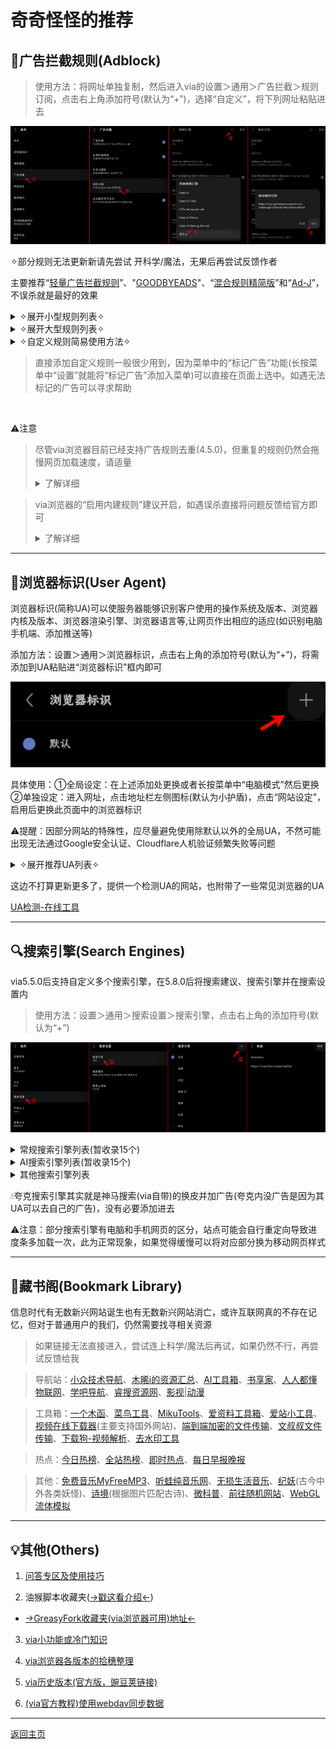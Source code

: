 # 奇奇怪怪的推荐

## 🚫广告拦截规则(Adblock)

> 使用方法：将网址单独复制，然后进入via的设置＞通用＞广告拦截＞规则订阅，点击右上角添加符号(默认为“+”)，选择“自定义”，将下列网址粘贴进去

![输入图片说明](img/adblock.png)

✧部分规则无法更新新请先尝试 开科学/魔法，无果后再尝试反馈作者

主要推荐“[轻量广告拦截规则](https://slink.ltd/https://raw.githubusercontent.com/damengzhu/banad/main/jiekouAD.txt)”、"[GOODBYEADS](https://ghp.ci/raw.githubusercontent.com/8680/GOODBYEADS/master/data/rules/allow.txt)"、“[混合规则精简版](https://raw.gitmirror.com/lingeringsound/adblock_auto/main/Rules/adblock_auto_lite.txt)”和“[Ad-J](https://raw.gitmirror.com/jk278/Ad-J/main/Ad-J.txt)”，不误杀就是最好的效果

<details><summary> ✧展开小型规则列表✧ </summary>

> Ad-J([GitHub主页](https://github.com/jk278/Ad-J)，400+规则) <br> https://raw.gitmirror.com/jk278/Ad-J/main/Ad-J.txt

> 去除APP下载提醒([GitHub主页](https://github.com/Noyllopa/NoAppDownload)，1000+规则) <br> https://cdn.jsdelivr.net/gh/Noyllopa/NoAppDownload@master/NoAppDownload.txt

> 轻量广告拦截规则([GitHub主页](https://github.com/damengzhu/banad)，酷安@大萌主，5000+规则) <br> https://slink.ltd/https://raw.githubusercontent.com/damengzhu/banad/main/jiekouAD.txt

> AdGuard Mobile(7000+规则，专治手机端的广告) <br> https://filters.adtidy.org/extension/ublock/filters/11.txt)

> 去广告Adblock规则(酷安@夕阳醉歌，7000+规则) <br> https://raw.gitmirror.com/lingeringsound/adblock_auto/main/base/%E5%85%B6%E4%BB%96.prop

> adgk手机去广告规则([GitHub主页](https://github.com/banbendalao/ADgk)，9000+规则，需开科学，⚠已较长时间未维护) <br> https://raw.githubusercontent.com/banbendalao/ADgk/master/ADgk.txt

> GOODBYEADS([GitHub主页](https://github.com/8680/GOODBYEADS)，1w+规则，包含“去除APP下载提醒”) <br> https://ghp.ci/raw.githubusercontent.com/8680/GOODBYEADS/master/data/rules/allow.txt

> 屏蔽获取Cookie弹窗(2w+规则，需开科学) <br> https://raw.githubusercontent.com/AdguardTeam/FiltersRegistry/master/filters/filter_18_Annoyances_Cookies/filter.txt

</details>

<details><summary> ✧展开大型规则列表✧ </summary>

> 混合规则精简版([发布页](https://lingeringsound.github.io/adblock_auto/)，酷安@夕阳醉歌，3w+规则，包含“AdGuard Mobile”、“去广告Adblock规则”) <br> https://raw.gitmirror.com/lingeringsound/adblock_auto/main/Rules/adblock_auto_lite.txt

> AdKiller-Lite([GitHub主页](https://github.com/PhoenixLjw/AdRules)，3w+规则，包含“轻量广告拦截规则”和“去除APP下载提醒”) <br> https://raw.gitmirror.com/PhoenixLjw/AdRules/main/filter-lite.txt

> AdRules AdBlock List Lite([GitHub主页](https://github.com/Cats-Team/AdRules)，3w+规则) <br> https://adrules.top/adblock_lite.txt

> ABP Merge Rules([GitHub主页](https://github.com/damengzhu/abpmerge)，5w+规则，包含“轻量广告拦截规则”) <br> https://raw.gitmirror.com/damengzhu/abpmerge/main/abpmerge.txt

> AdBlock Filter([GitHub主页](https://github.com/217heidai/adblockfilters)，10w+规则，包含“轻量广告拦截规则”) <br> https://ghp.ci/https://raw.githubusercontent.com/217heidai/adblockfilters/main/rules/adblockfilters.txt

</details>

<details><summary> ✧自定义规则简易使用方法✧ </summary>

例如：隐藏百度首页自动播放的视频(因为不是广告，大多规则订阅并不会将其加入)

```
baidu.com##[data-video-play-type="true"]
```

进入via的设置＞通用＞广告拦截＞自定义规则，将规则粘贴进去即可

![输入图片说明](img/custom.png)

</details>

> 直接添加自定义规则一般很少用到，因为菜单中的“标记广告”功能(长按菜单中“设置”就能将“标记广告”添加入菜单)可以直接在页面上选中。如遇无法标记的广告可以寻求帮助

<br>

⚠注意

> 尽管via浏览器目前已经支持广告规则去重(4.5.0)，但重复的规则仍然会拖慢网页加载速度，请适量 <br> <details><summary> 了解详细 </summary>![输入图片说明](img/OOM.png)</details>

> via浏览器的“启用内建规则”建议开启，如遇误杀直接将问题反馈给官方即可 <br> <details><summary> 了解详细 </summary> ![输入图片说明](img/built-in.png) <br> ![输入图片说明](img/answer.png)</details>

*****

## 📲浏览器标识(User Agent)

浏览器标识(简称UA)可以使服务器能够识别客户使用的操作系统及版本、浏览器内核及版本、浏览器渲染引擎、浏览器语言等,让网页作出相应的适应(如识别电脑手机端、添加推送等)

添加方法：设置＞通用＞浏览器标识，点击右上角的添加符号(默认为“+”)，将需添加到UA粘贴进“浏览器标识”框内即可

![输入图片说明](img/addUA.png)

具体使用：①全局设定：在上述添加处更换或者长按菜单中“电脑模式”然后更换 <br> ②单独设定：进入网址，点击地址栏左侧图标(默认为小护盾)，点击“网站设定”，启用后更换此页面中的浏览器标识

⚠提醒：因部分网站的特殊性，应尽量避免使用除默认以外的全局UA，不然可能出现无法通过Google安全认证、Cloudflare人机验证频繁失败等问题

<details><summary> ✧展开推荐UA列表✧ </summary>

1.简单搜索UA旧版整合

> 优点：百度关自动播放(不缓存)、防拉💩、必应无下载提示 <br> 缺点：没有搜索框、内核可能有点旧

> Mozilla/5.0 (Linux; U; Android 10; zh-CN; 2014811 Build/QQ3A.200805.001) AppleWebKit/537.36 (KHTML, like Gecko) Version/4.0 Chrome/119.0.2564.116 Quark/3.8.2.126 Mobile Safari/537.36 T7/10.3 SearchCraft/2.6.3 (Baidu; P1 8.0.0) edge

2.简单搜索UA新版 

> 优点：百度有AI、关自动播放(会缓存)、会自动翻页、防拉💩 <br> 缺点：没有搜索框、UI变动大、没有横栏切换、视频仍然会缓存

> Mozilla/5.0 (Linux; Android 12; PDKM00 Build/SP1A.210812.016; wv) AppleWebKit/537.36 (KHTML, like Gecko) Version/4.0 Chrome/97.0.4692.98 Mobile Safari/537.36 T7/13.50 ChatSearch/1.0 SearchCraft/5.10.0.13 (Baidu; P1 12)

3.Edge移动端浏览器默认UA 

> 优点：百度关自动播放(不缓存)、有搜索框；必应去除下载提醒 <br> 缺点：不防百度拉💩

> Mozilla/5.0 (Linux; Android 10; K) AppleWebKit/537.36 (KHTML, like Gecko) Chrome/129.0.0.0 Mobile Safari/537.36 EdgA/129.0.0.0

4.小米浏览器默认UA 

> 最好是给百度系网站单独设置

> Mozilla/5.0 (Linux; U; Android 14; zh-cn; 22081212C Build/UKQ1.230917.001) AppleWebKit/537.36 (KHTML, like Gecko) Chrome/109.0.5414.118 Mobile Safari/537.36 XiaoMi/MiuiBrowser/18.5.40902

5.微信8.0.49版本的UA

> 最好是只给提醒“请用微信APP打开”的网站使用

> Mozilla/5.0 (Linux; Android 14; 22081212C Build/UKQ1.230917.001; wv) AppleWebKit/537.36 (KHTML, like Gecko) Version/4.0 Chrome/116.0.0.0 Mobile Safari/537.36 XWEB/1160175 MMWEBSDK/20240404 MMWEBID/7962 MicroMessenger/8.0.49.2600(0x2800313D) WeChat/arm64 Weixin NetType/WIFI Language/zh_CN ABI/arm64

6.夸克UA

> 最好是给神马/夸克系单独设置去除app提示

> Mozilla/5.0 (Linux; U; Android 14; zh-CN; 22081212C Build/UKQ1.230917.001) AppleWebKit/537.36 (KHTML, like Gecko) Version/4.0 Chrome/100.0.4896.58 Quark/7.2.6.641 Mobile Safari/537.36

7.QQ浏览器UA

> 众所周知，搜狗搜索现在已经是腾讯的形状了，需要调教一下

> Mozilla/5.0 (Linux; U; Android 14; zh-cn; 22081212C Build/UKQ1.230917.001) AppleWebKit/537.36 (KHTML, like Gecko) Version/4.0 Chrome/130.0.6723.107 MQQBrowser/15.7 Mobile Safari/537.36

</details>

这边不打算更新更多了，提供一个检测UA的网站，也附带了一些常见浏览器的UA

[UA检测-在线工具](https://useragent.buyaocha.com)

*****

## 🔍搜索引擎(Search Engines)

via5.5.0后支持自定义多个搜索引擎，在5.8.0后将搜索建议、搜索引擎并在搜索设置内

> 使用方法：设置＞通用＞搜索设置＞搜索引擎，点击右上角的添加符号(默认为“+”)

![输入图片说明](img/addEngines.png)

<details><summary>常规搜索引擎列表(暂收录15个)</summary>

> bing中国 <br> https://cn.bing.com/search?q= <br> via自带的为国际版，国内使用国际版会有一次重定向，或许可以规避一些加载慢的问题

> Oceanhero(德国的搜索引擎，称每五次搜索就收集一个海洋塑料瓶) <br> https://oceanhero.today/web?q= <br> 基于DuckDuckGo，无广告，完美的自动翻页，会保留到上次阅读词条，自带一个能识别中文但不会中文回答的AI

> Whoogle(开源搜索引擎) <br> https://search.snine.nl/search?q= <br> 基于Google，无广告，[开源地址](https://github.com/benbusby/whoogle-search)

> 勾勾搜索(开源搜索引擎) <br> https://gogo.webbillion.cn/search?q= <br>基于Google，无广告，[开源地址](https://github.com/zenuo/gogo)

> SearXNG(开源搜索引擎) <br> https://searx.si/search?q= <br> 聚合搜索引擎，无广告，不收集或跟踪用户数据；国内能使用的站点不一定稳定

> Cynay(称是世界上第一个独立个体制作的搜索引擎) <br> https://cynay.com/search?q= <br> 基于Bing，无广告，有点慢的自动翻页

> Qwant(法国搜索引擎) <br> https://www.qwant.com/?q= <br> 基于Bing，无广告，不收集或跟踪用户数据

> eFind(美国搜索引擎) <br> https://efind.com/search?q= <br> 目前无广告，时好时坏的自动翻页

> youcare(法国搜索引擎) <br> https://youcare.world/all?q= <br> 基于DuckDuckGo，目前无广告，会保留到上次阅读页码

> Yandex(俄国搜索引擎) <br> https://www.yandex.com/search/touch/?text= <br> 有广告，但架不住美图多

> Swisscows(瑞士搜索引擎，称是“家庭友好型”，不包含色情和暴力) <br> https://swisscows.com/en/web?query= <br> 不收集或跟踪用户数据

> Ecosia(德国搜索引擎，称是最环保的搜索引擎，采用太阳能发电) <br> https://www.ecosia.org/search?q= <br> 基于Bing，且国内网络使用会被劫持到Bing

> Yahoo(日本搜索引擎，要挂梯) <br> https://search.yahoo.com/search?p=

> Brave(美国搜索引擎，要挂梯) <br> https://search.brave.com/search?q=

> StartPage(荷兰搜索引擎，称是世界上最私密的搜索引擎，要挂梯) <br> https://www.startpage.com/sp/search?q=

> Yep(新加坡搜索引擎，要挂梯) <br> https://yep.com/web?q=

</details>

<details><summary>AI搜索引擎列表(暂收录15个)</summary>

> 秘塔AI(via在5.7.5版本后内置，可显示大纲视图) <br> https://metaso.cn/?q=

> KFindAI([GitHub开源](https://github.com/KMind-Inc/k-Find)，保留关键词) <br> https://kfind.kmind.com/search?q=

> 大同AI(无需登录，保留关键词，自带翻译功能) <br> https://datong.info/ui/search.html?q=

> iSouAI([GitHub开源](https://github.com/yokingma/search_with_ai)，保留关键词) <br> https://isou.chat/search?q=

> iAskAI(无需登录，保留关键词，不能中文回答) <br> https://iask.ai/?q=

> PhindAI(无需登录，保留关键词，不能中文回答) <br> https://phind-ai.com/zh/search?q=

> 纳米搜索(原360AI，无需登录，不保留关键词，可显示大纲图表) <br> https://www.n.cn/?q=

> 开搜AI(手机验证码登录，不保留关键词，可显示大纲图表) <br> https://kaisouai.com?q=

> 天工AI(手机验证码登录，不保留关键词) <br> https://www.tiangong.cn/result?q=

> MikuAI(微信二维码登录，不保留关键词) <br> https://www.hellomiku.com/search?q=

> AndiAI(无需登录，对话式，不保留关键词) <br> https://andisearch.com/?q=

> Genspark(无需登录，要挂梯，保留关键词) <br> https://www.genspark.ai/search?query=

> ChatGPT(无需登录，对话式，要挂梯，不保留关键词) <br> https://chatgpt.com/?q=

> PerplexityAI(无需登录，要挂梯，不保留关键词，不能用中文回答) <br> https://www.perplexity.ai/?q=

> ThinkAnyAI(要登录，登录可能需要挂梯，不保留关键词，能中文回答) <br> https://thinkany.so/zh/search?source=all&q=

</details>

<details><summary>其他搜索引擎列表</summary>

> 百度百科 <br> https://baike.baidu.com/item/%s/

> 哔哩哔哩 <br> https://www.bilibili.com/search?keyword=

> 微博 <br> https://weibo.com/search?containerid=100103type=1&q=

> 小红书 <br> https://wap.sogou.com/web/xiaohongshu?keyword=

> 微信文章 <br> https://weixin.sogou.com/weixinwap?type=2&query=

> 知乎搜索(登录后才能使用，知乎网页限制) <br> https://www.zhihu.com/search?type=content&q=

> 知乎直达(知乎推出的ai引擎，不保留关键词，只包括知乎内容) <br> https://zhida.zhihu.com/search?type=content&q=

> 抖音 <br> https://www.douyin.com/search/

> Gitee <br> https://so.gitee.com/?q=

> GitHub <br> https://github.com/search?q=

> Quora(俗称“美版知乎”，登录后才能使用，要挂梯) <br> https://www.quora.com/search?q=

> 维基百科中文(Wiki，要挂梯) <br> https://zh.wikipedia.org/w/index.php?search=

</details>

💧夸克搜索引擎其实就是神马搜索(via自带)的换皮并加广告(夸克内没广告是因为其UA可以去自己的广告)，没有必要添加进去

⚠注意：部分搜索引擎有电脑和手机网页的区分，站点可能会自行重定向导致进度条多加载一次，此为正常现象，如果觉得缓慢可以将对应部分换为移动网页样式

*****

## 📖藏书阁(Bookmark Library)

信息时代有无数新兴网站诞生也有无数新兴网站消亡，或许互联网真的不存在记忆，但对于普通用户的我们，仍然需要找寻相关资源

> 如果链接无法直接进入，尝试连上科学/魔法后再试，如果仍然不行，再尝试反馈给我

> 导航站：[小众技术导航](https://www.xiaozhongjishu.com/)、[木晞i的资源汇总](https://yftdtddh.github.io/)、[AI工具箱](https://ai-bot.cn/)、[书享家](http://shuxiangjia.cn/)、[人人都懂物联网](https://getiot.tech/)、[学吧导航](https://www.xue8nav.com/)、[睿搜资源网](https://www.ruisou121.com/)、[影视](https://ayouth.top/ayouth/video.html)|[动漫](https://ayouth.top/ayouth/animation.html)

> 工具箱：[一个木函](https://ol.woobx.cn/)、[菜鸟工具](https://www.jyshare.com/)、[MikuTools](https://tools.miku.ac/)、[爱资料工具箱](https://www.toolnb.com/)、[爱站小工具](https://gj.aizhan.com/)、[视频在线下载器](https://www.online-downloader.com/index-Chinese)(主要支持国外网站)、[端到端加密的文件传输](https://wormhole.app/)、[文叔叔文件传输](https://www.wenshushu.cn/)、[下载狗-视频解析](https://www.xiazaitool.com/)、[去水印工具](https://www.sojson.com/qushuiyin/ppx.html)

> 热点：[今日热榜](https://hot.dao.js.cn/)、[全站热榜](https://rebang.today/)、[即时热点](https://nowhots.com)、[每日早报晚报](https://tophub.today/daily)

> 其他：[免费音乐MyFreeMP3](http://tool.liumingye.cn/music/)、[听蛙纯音乐网](https://www.itingwa.com/)、[无损生活音乐](https://flac.life/)、[纪妖](https://www.cbaigui.com/)(古今中外各类妖怪)、[诗境](https://photo2poem.top/)(根据图片匹配古诗)、[微科普](https://www.wkepu.com/)、[前往随机网站](https://theuselessweb.com/)、[WebGL流体模拟](https://paveldogreat.github.io/WebGL-Fluid-Simulation/)

*****

## 💡其他(Others)

1. [问答专区及使用技巧](FAQ.md)

2. 油猴脚本收藏夹([→戳这看介绍←](script-share.md))

- [→GreasyFork收藏夹(via浏览器可用)地址←](https://greasyfork.org/scripts?filter_locale=0&set=586537)

3. [via小功能或冷门知识](via-help.md)

4. [via浏览器各版本的拾穗整理](https://www.sgfox.cc/archives/via-shisui.html)

5. [via历史版本(官方版，豌豆荚链接)](https://m.wandoujia.com/apps/6609177/history)

6. [(via官方教程)使用webdav同步数据](https://viayoo.com/zh-cn/docs/sync-your-data-via-webdav.html)

*****

[返回主页](../README.md)
